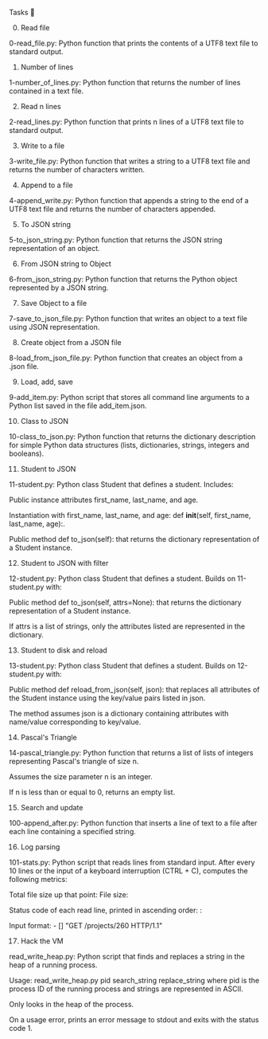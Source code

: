 Tasks 📃

0. Read file



0-read_file.py: Python function that prints the contents of a UTF8 text file to standard output.

1. Number of lines



1-number_of_lines.py: Python function that returns the number of lines contained in a text file.

2. Read n lines



2-read_lines.py: Python function that prints n lines of a UTF8 text file to standard output.

3. Write to a file



3-write_file.py: Python function that writes a string to a UTF8 text file and returns the number of characters written.

4. Append to a file



4-append_write.py: Python function that appends a string to the end of a UTF8 text file and returns the number of characters appended.

5. To JSON string



5-to_json_string.py: Python function that returns the JSON string representation of an object.

6. From JSON string to Object



6-from_json_string.py: Python function that returns the Python object represented by a JSON string.

7. Save Object to a file



7-save_to_json_file.py: Python function that writes an object to a text file using JSON representation.

8. Create object from a JSON file



8-load_from_json_file.py: Python function that creates an object from a .json file.

9. Load, add, save



9-add_item.py: Python script that stores all command line arguments to a Python list saved in the file add_item.json.

10. Class to JSON



10-class_to_json.py: Python function that returns the dictionary description for simple Python data structures (lists, dictionaries, strings, integers and booleans).

11. Student to JSON



11-student.py: Python class Student that defines a student. Includes:

Public instance attributes first_name, last_name, and age.

Instantiation with first_name, last_name, and age: def __init__(self, first_name, last_name, age):.

Public method def to_json(self): that returns the dictionary representation of a Student instance.

12. Student to JSON with filter



12-student.py: Python class Student that defines a student. Builds on 11-student.py with:

Public method def to_json(self, attrs=None): that returns the dictionary representation of a Student instance.

If attrs is a list of strings, only the attributes listed are represented in the dictionary.

13. Student to disk and reload



13-student.py: Python class Student that defines a student. Builds on 12-student.py with:

Public method def reload_from_json(self, json): that replaces all attributes of the Student instance using the key/value pairs listed in json.

The method assumes json is a dictionary containing attributes with name/value corresponding to key/value.

14. Pascal's Triangle



14-pascal_triangle.py: Python function that returns a list of lists of integers representing Pascal's triangle of size n.

Assumes the size parameter n is an integer.

If n is less than or equal to 0, returns an empty list.

15. Search and update



100-append_after.py: Python function that inserts a line of text to a file after each line containing a specified string.

16. Log parsing



101-stats.py: Python script that reads lines from standard input. After every 10 lines or the input of a keyboard interruption (CTRL + C), computes the following metrics:

Total file size up that point: File size: <total size>

Status code of each read line, printed in ascending order: <status code>: <number>

Input format: <IP Address> - [<date>] "GET /projects/260 HTTP/1.1" <status code> <file size>

17. Hack the VM



read_write_heap.py: Python script that finds and replaces a string in the heap of a running process.

Usage: read_write_heap.py pid search_string replace_string where pid is the process ID of the running process and strings are represented in ASCII.

Only looks in the heap of the process.

On a usage error, prints an error message to stdout and exits with the status code 1.
